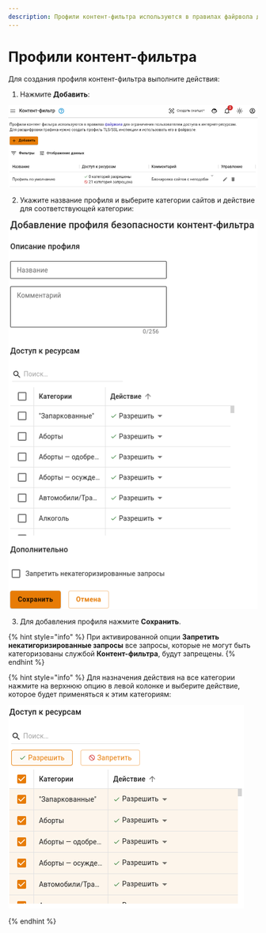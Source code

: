 ```yaml
---
description: Профили контент-фильтра используются в правилах файрвола для ограничения пользователям доступа к интернет-ресурсам.
---
```


# Профили контент-фильтра

Для создания профиля контент-фильтра выполните действия:

1. Нажмите **Добавить**:

![](../../../.gitbook/assets/content-filter-profiles1.png)

2. Укажите название профиля и выберите категории сайтов и действие для соответствующей категории:

![](../../../.gitbook/assets/content-filter-profiles2.png)

3. Для добавления профиля нажмите **Сохранить**.

{% hint style="info" %}
При активированной опции **Запретить некатигоризированные запросы** все запросы, которые не могут быть категоризованы службой **Контент-фильтра**, будут запрещены.
{% endhint %}

{% hint style="info" %}
Для назначения действия на все категории нажмите на верхнюю опцию в левой колонке и выберите действие, которое будет применяться к этим категориям:

![](../../../.gitbook/assets/content-filter-profiles3.png)

{% endhint %}
